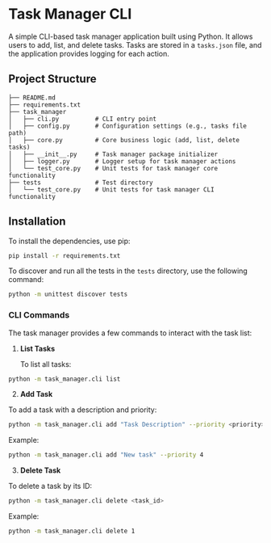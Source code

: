 # Task Manager CLI

A simple CLI-based task manager application built using Python. It allows users to add, list, and delete tasks. Tasks are stored in a `tasks.json` file, and the application provides logging for each action.

## Project Structure

```plaintext
├── README.md
├── requirements.txt
├── task_manager
│   ├── cli.py          # CLI entry point
│   ├── config.py       # Configuration settings (e.g., tasks file path)
│   ├── core.py         # Core business logic (add, list, delete tasks)
│   ├── __init__.py     # Task manager package initializer
│   ├── logger.py       # Logger setup for task manager actions
│   └── test_core.py    # Unit tests for task manager core functionality
├── tests               # Test directory
│   └── test_core.py    # Unit tests for task manager CLI functionality
```

## Installation

To install the dependencies, use pip:

```bash
pip install -r requirements.txt
```

To discover and run all the tests in the `tests` directory, use the following command:

```bash
python -m unittest discover tests
```


### CLI Commands

The task manager provides a few commands to interact with the task list:

1. **List Tasks**

   To list all tasks:

```bash
python -m task_manager.cli list
```


2. **Add Task**

To add a task with a description and priority:

```bash
python -m task_manager.cli add "Task Description" --priority <priority>
```

Example:

```bash
python -m task_manager.cli add "New task" --priority 4
```


3. **Delete Task**

To delete a task by its ID:

```bash
python -m task_manager.cli delete <task_id>
```

Example:

```bash
python -m task_manager.cli delete 1
```